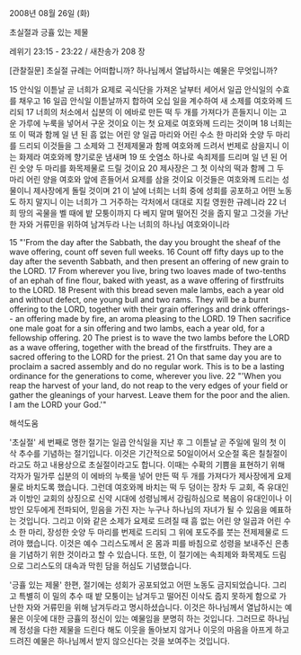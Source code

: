 2008년 08월 26일 (화)

초실절과 긍휼 있는 제물



레위기 23:15 - 23:22 / 새찬송가 208 장


[관찰질문]
초실절 규례는 어떠합니까? 
하나님께서 열납하시는 예물은 무엇입니까?

15 안식일 이튿날 곧 너희가 요제로 곡식단을 가져온 날부터 세어서 일곱 안식일의 수효를 채우고 
16 일곱 안식일 이튿날까지 합하여 오십 일을 계수하여 새 소제를 여호와께 드리되 
17 너희의 처소에서 십분의 이 에바로 만든 떡 두 개를 가져다가 흔들지니 이는 고운 가루에 누룩을 넣어서 구운 것이요 이는 첫 요제로 여호와께 드리는 것이며 
18 너희는 또 이 떡과 함께 일 년 된 흠 없는 어린 양 일곱 마리와 어린 수소 한 마리와 숫양 두 마리를 드리되 이것들을 그 소제와 그 전제제물과 함께 여호와께 드려서 번제로 삼을지니 이는 화제라 여호와께 향기로운 냄새며 
19 또 숫염소 하나로 속죄제를 드리며 일 년 된 어린 숫양 두 마리를 화목제물로 드릴 것이요 
20 제사장은 그 첫 이삭의 떡과 함께 그 두 마리 어린 양을 여호와 앞에 흔들어서 요제를 삼을 것이요 이것들은 여호와께 드리는 성물이니 제사장에게 돌릴 것이며 
21 이 날에 너희는 너희 중에 성회를 공포하고 어떤 노동도 하지 말지니 이는 너희가 그 거주하는 각처에서 대대로 지킬 영원한 규례니라 
22 너희 땅의 곡물을 벨 때에 밭 모퉁이까지 다 베지 말며 떨어진 것을 줍지 말고 그것을 가난한 자와 거류민을 위하여 남겨두라 나는 너희의 하나님 여호와이니라 

15 "'From the day after the Sabbath, the day you brought the sheaf of the wave offering, count off seven full weeks. 
16 Count off fifty days up to the day after the seventh Sabbath, and then present an offering of new grain to the LORD. 
17 From wherever you live, bring two loaves made of two-tenths of an ephah of fine flour, baked with yeast, as a wave offering of firstfruits to the LORD. 
18 Present with this bread seven male lambs, each a year old and without defect, one young bull and two rams. They will be a burnt offering to the LORD, together with their grain offerings and drink offerings-- an offering made by fire, an aroma pleasing to the LORD. 
19 Then sacrifice one male goat for a sin offering and two lambs, each a year old, for a fellowship offering. 
20 The priest is to wave the two lambs before the LORD as a wave offering, together with the bread of the firstfruits. They are a sacred offering to the LORD for the priest. 
21 On that same day you are to proclaim a sacred assembly and do no regular work. This is to be a lasting ordinance for the generations to come, wherever you live. 
22 "'When you reap the harvest of your land, do not reap to the very edges of your field or gather the gleanings of your harvest. Leave them for the poor and the alien. I am the LORD your God.'"

해석도움





'초실절'
 세 번째로 명한 절기는 일곱 안식일을 지난 후 그 이튿날 곧 주일에 밀의 첫 이삭 추수를 기념하는 절기입니다. 이것은 기간적으로 50일이어서 오순절 혹은 칠칠절이라고도 하고 내용상으로 초실절이라고도 합니다. 이때는 수확의 기쁨을 표현하기 위해 각자가 밀가루 십분의 이 에바의 누룩을 넣어 만든 떡 두 개를 가져다가 제사장에게 요제물로 바치도록 했습니다. 그런데 여호와께 바치는 떡 두 덩이는 장차 두 교회, 즉 유대인과 이방인 교회의 상징으로 신약 시대에 성령님께서 강림하심으로 복음이 유대인이나 이방인 모두에게 전파되어, 믿음을 가진 자는 누구나 하나님의 자녀가 될 수 있음을 예표하는 것입니다. 그리고 이와 같은 소제가 요제로 드려질 때 흠 없는 어린 양 일곱과 어린 수소 한 마리, 장성한 숫양 두 마리를 번제로 드리되 그 위에 포도주를 붓는 전제제물로 드려야 했습니다. 이것은 예수 그리스도께서 온 몸과 피를 바침으로 성령을 보내주신 은총을 기념하기 위한 것이라고 할 수 있습니다. 또한, 이 절기에는 속죄제와 화목제도 드림으로 그리스도의 대속과 막힌 담을 허심도 기념했습니다.    

'긍휼 있는 제물'
 한편, 절기에는 성회가 공포되었고 어떤 노동도 금지되었습니다. 그리고 특별히 이 밀의 추수 때 밭 모퉁이는 남겨두고 떨어진 이삭도 줍지 못하게 함으로 가난한 자와 거류민을 위해 남겨두라고 명시하셨습니다. 이것은 하나님께서 열납하시는 예물은 이웃에 대한 긍휼의 정신이 있는 예물임을 분명히 하는 것입니다. 그러므로 하나님께 정성을 다한 제물을 드린다 해도 이웃을 돌아보지 않거나 이웃의 마음을 아프게 하고 드려진 예물은 하나님께서 받지 않으신다는 것을 보여주는 것입니다.
